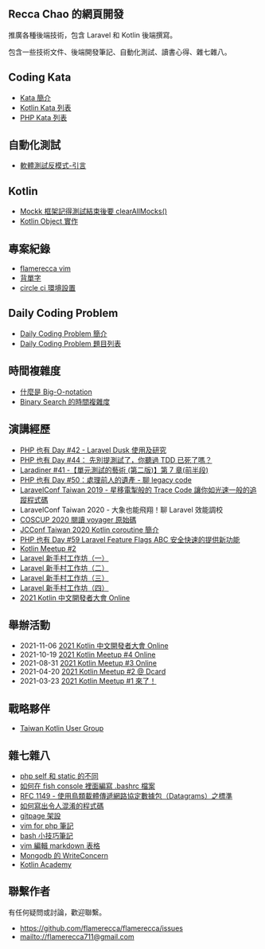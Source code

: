 ## Recca Chao 的網頁開發 

推廣各種後端技術，包含 Laravel 和 Kotlin 後端撰寫。

包含一些技術文件、後端開發筆記、自動化測試、讀書心得、雜七雜八。

## Coding Kata
* [Kata 簡介](kata/index.md)
* [Kotlin Kata 列表](kotlin/kata/index.md)
* [PHP Kata 列表](php/kata/index.md)

## 自動化測試
* [軟體測試反模式-引言](anti-pattern/intro.md)

## Kotlin

* [Mockk 框架記得測試結束後要 clearAllMocks()](mockk/clear-all-mocks.md)
* [Kotlin Object 實作](kotlin/object-implementation.md)

## 專案紀錄
* [flamerecca vim](flamerecca-vim.md)
* [背單字](beiDanTz.md)
* [circle ci 環境設置](circleci.md)

## Daily Coding Problem
* [Daily Coding Problem 簡介](daily-coding-problem/index.md)
* [Daily Coding Problem 題目列表](daily-coding-problem/all.md)

## 時間複雜度
* [什麼是 Big-O-notation](complexity/what-is-big-o.md)
* [Binary Search 的時間複雜度](complexity/binary-search-complexity.md)

## 演講經歷
* [PHP 也有 Day #42 - Laravel Dusk 使用及研究](https://community.laravel-dojo.com/phptheday/2019-01-15)
* [PHP 也有 Day #44： 先別提測試了，你聽過 TDD 已死了嗎？](https://community.laravel-dojo.com/phptheday/2019-04-16)
* [Laradiner #41 -【單元測試的藝術 (第二版)】第 7 章(前半段)](https://community.laravel-dojo.com/laradiner/2019-10-22)
* [PHP 也有 Day #50：處理前人的遺產 - 聊 legacy code](https://community.laravel-dojo.com/phptheday/2019-11-26)
* [LaravelConf Taiwan 2019 - 星移電掣般的 Trace Code 讓你如光速一般的追蹤程式碼
](https://www.youtube.com/watch?v=nvAlBpbFNNs&ab_channel=LaravelConfTaiwan)
* LaravelConf Taiwan 2020 - 大象也能飛翔！聊 Laravel 效能調校
* [COSCUP 2020 閱讀 voyager 原始碼](https://www.youtube.com/watch?v=5GmoWRwvokY&vl=en&ab_channel=COSCUP%E9%96%8B%E6%BA%90%E4%BA%BA%E5%B9%B4%E6%9C%83)
* [JCConf Taiwan 2020 Kotlin coroutine 簡介](https://jcconf.tw/2020/)
* [PHP 也有 Day #59 Laravel Feature Flags ABC 安全快速的提供新功能](https://events.laravel-dojo.com/events/13-php-%E4%B9%9F%E6%9C%89-day-59)
* [Kotlin Meetup #2](https://www.facebook.com/events/793159571303586/)
* [Laravel 新手村工作坊（一）](https://events.laravel-dojo.com/events/18/)
* [Laravel 新手村工作坊（二）](https://events.laravel-dojo.com/events/20/)
* [Laravel 新手村工作坊（三）](https://events.laravel-dojo.com/events/21/)
* [Laravel 新手村工作坊（四）](https://events.laravel-dojo.com/events/25/)
* [2021 Kotlin 中文開發者大會 Online](https://taiwan-kotlin-user-group.github.io/mini-conf-2021/)

## 舉辦活動
* 2021-11-06 [2021 Kotlin 中文開發者大會 Online](https://taiwan-kotlin-user-group.github.io/mini-conf-2021/)
* 2021-10-19 [2021 Kotlin Meetup #4 Online](https://www.facebook.com/events/4392745437499911/)
* 2021-08-31 [2021 Kotlin Meetup #3 Online](https://www.facebook.com/events/1264189300692421/)
* 2021-04-20 [2021 Kotlin Meetup #2 @ Dcard](https://www.facebook.com/events/793159571303586/)
* 2021-03-23 [2021 Kotlin Meetup #1 來了！](https://www.facebook.com/events/480898682916368/)

## 戰略夥伴
* [Taiwan Kotlin User Group](https://taiwan-kotlin-user-group.github.io/)

## 雜七雜八
* [php self 和 static 的不同](php-static.md)
* [如何在 fish console 裡面編寫 .bashrc 檔案](fishshell-bashrc.md)
* [RFC 1149 - 使用鳥類載體傳遞網路協定數據包（Datagrams）之標準](RFC-1149.md)
* [如何寫出令人混淆的程式碼](unmaintainable-code.md)
* [gitpage 架設](gitpage-howto.md)
* [vim for php 筆記](php-vim.md)
* [bash 小技巧筆記](bash-tips.md)
* [vim 編輯 markdown 表格](vim-table.md)
* [Mongodb 的 WriteConcern](mongodb/write-concern.md)
* [Kotlin Academy](http://kotlin.academy/)

## 聯繫作者

有任何疑問或討論，歡迎聯繫。

* <https://github.com/flamerecca/flamerecca/issues>
* <mailto://flamerecca711@gmail.com>
